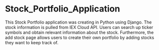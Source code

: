 # Stock_Portfolio_Application

This Stock Portfolio application was creating in Python using Django. The stock information is pulled from IEX Cloud API. 
Users can search up ticker symbols and obtain relevant information about the stock. 
Furthermore, the add stock page allows users to create their own portfolio by adding stocks they want to keep track of. 
